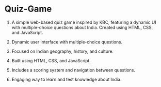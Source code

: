 # Quiz-Game

01) A simple web-based quiz game inspired by KBC, featuring a dynamic UI with multiple-choice questions about India. Created using HTML, CSS, and JavaScript.

02) Dynamic user interface with multiple-choice questions.

03) Focused on Indian geography, history, and culture.

04) Built using HTML, CSS, and JavaScript.

05) Includes a scoring system and navigation between questions.

06) Engaging way to learn and test knowledge about India.
